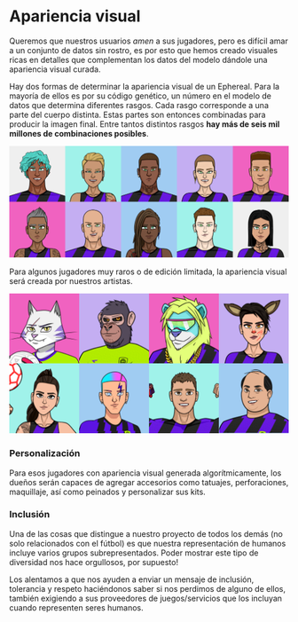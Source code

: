 # Apariencia visual

Queremos que nuestros usuarios _amen_ a sus jugadores, pero es difícil amar a un conjunto de datos sin rostro, es por esto que hemos creado visuales ricas en detalles que complementan los datos del modelo dándole una apariencia visual curada.

Hay dos formas de determinar la apariencia visual de un Ephereal. Para la mayoría de ellos es por su código genético, un número en el modelo de datos que determina diferentes rasgos. Cada rasgo corresponde a una parte del cuerpo distinta. Estas partes son entonces combinadas para producir la imagen final. Entre tantos distintos rasgos **hay más de seis mil millones de combinaciones posibles**.

![Imágenes generadas algoritmicamente](../.gitbook/assets/algorithmic.png)

Para algunos jugadores muy raros o de edición limitada, la apariencia visual será creada por nuestros artistas.

![Imágenes creadas manualmente](<../.gitbook/assets/Whitepaper - crafted.png>)

### Personalización

Para esos jugadores con apariencia visual generada algorítmicamente, los dueños serán capaces de agregar accesorios como tatuajes, perforaciones, maquillaje, así como peinados y personalizar sus kits.

### Inclusión

Una de las cosas que distingue a nuestro proyecto de todos los demás (no solo relacionados con el fútbol) es que nuestra representación de humanos incluye varios grupos subrepresentados. Poder mostrar este tipo de diversidad nos hace orgullosos, por supuesto!

Los alentamos a que nos ayuden a enviar un mensaje de inclusión, tolerancia y respeto haciéndonos saber si nos perdimos de alguno de ellos, también exigiendo a sus proveedores de juegos/servicios que los incluyan cuando representen seres humanos.
